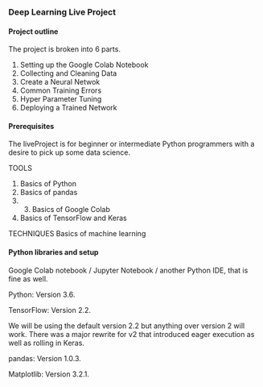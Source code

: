 ### Deep Learning Live Project

#### Project outline
The project is broken into 6 parts.

1. Setting up the Google Colab Notebook
2. Collecting and Cleaning Data
3. Create a Neural Netwok
4. Common Training Errors
5. Hyper Parameter Tuning
6. Deploying a Trained Network

#### Prerequisites
The liveProject is for beginner or intermediate Python programmers with a desire to pick up some data science.

TOOLS
1. Basics of Python
2. Basics of pandas
4. 3. Basics of Google Colab
5. Basics of TensorFlow and Keras

TECHNIQUES
Basics of machine learning

#### Python libraries and setup
Google Colab notebook / Jupyter Notebook / another Python IDE, that is fine as well.

Python: Version 3.6.

TensorFlow: Version 2.2.

We will be using the default version 2.2 but anything over version 2 will work. There was a major rewrite for v2 that introduced eager execution as well as rolling in Keras.

pandas: Version 1.0.3.

Matplotlib: Version 3.2.1.

